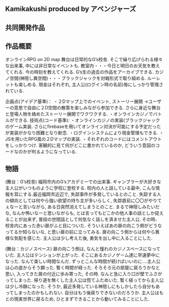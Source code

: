 ## Kamikakushi produced by アベンジャーズ
## 共同開発作品

## 作品概要
オンラインRPG on 2D map
舞台は日常的なG’s校舎. そこで繰り広げられる様々な出来事, 中には非日常なイベントも.
教室内・・・今日と明日のお天気を教えてくれる. 今の時刻を教えてくれる. G’s生の過去の作品をアーカイブできる.
カジノ空間(神隠し異空間)・・・ブラックジャックを対戦形式で取り組める. ルーレットも楽しめる. 現金はそれぞれ, 主人公(ログイン時の名前)毎にしっかり管理されている.

企画点(アイデア基準)：
・２Dマップ上でのイベント, ストーリー展開
 →ユーザーの意思で自由に２D空間の散策を楽しみながら参加できる.
 さらに身近な舞台と登場人物を絡めたストーリー展開でワクワクする.
 ・オンラインカジノでバトルができる.
技術点(コード基準):
・オンラインカジノの実装(ブラックジャックのゲーム実装.
 さらにfirebaseを用いてオンライン対決が可能にする予定だったが実装がかなり困難となり断念.
・ログインシステムにより現金管理もできる.
・JSを用いたRPG風の２Dマップの実装.
・それぞれのコードにはコメントアウトをしっかりつけ. 客観的に見て何がどこに書かれているのか, どういう意図のコードなのかが判るようになっている.

## 物語
(舞台：G’s校舎)
福岡市内のG’sアカデミーでの出来事.
ギャンブラーが大好きな主人公がいつものように学校に登校する. 校内の人と話している最中, こんな情報を耳にする.最近福岡市近辺で, 失踪事件が多発しているとのこと. 失踪する人の傾向としては何やら強い欲望の持ち主が多いらしく, 失踪直前に〇〇がやりてぇなーと言いながら, ある日突然消えてしまうとのこと. まるで神隠しみたいだな,  なんか怖いなーと思いながらも, とは言ってもどこかの他人事の話としか捉えることが出来ず, 普段の世間話として何気なく話しを済ませた主人公.
その時、校舎内にあった赤い扉がふと目についた. そういえばあの扉の向こう側がどうなってるか知らないな, と思い扉の前に立ってみる. 扉の向こう側からは何やら異様な気配を感じた.  主人公は少し考えた後, 勇気を出し中に入ることにした.

(舞台：カジノスペース)
扉の向こう側は, なんと憧れのカジノスペースになっていた. 主人公はテンションが上がった. そこにあるカジノゲーム達に早速夢中になった. なんて楽しい時間なんだ. ずっとこんな時間が続けばいいのに….主人公は心の底からそう願った.
暫く時間が経った. そろそろ元の部屋に戻ろうかなと思い, 入ってきた扉の付近に歩み寄った, その時. なんと急に入り口が壁でふさがってしまった.
帰り道を無くした主人公は慌てふためいた.
暫く経ってから主人公は少し冷静になった. そうか, 最近多発している神隠しにもしかしたら自分もあってしまったのかもしれない. 自分はもう後戻りできないのだろうか.
主人公はもとの現実世界に戻るため, ひとまずできることから動いてみることにした.